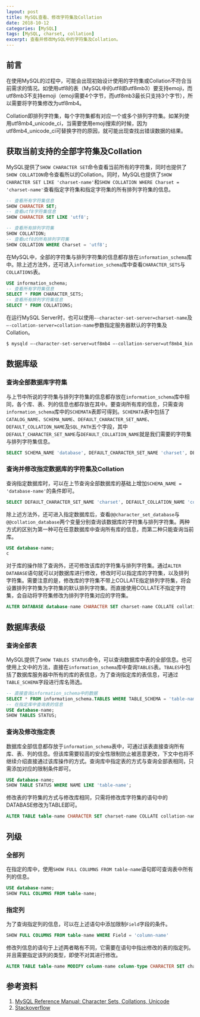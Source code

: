 ```yaml
---
layout: post
title: MySQL查看、修改字符集及Collation
date: 2018-10-12
categories: [MySQL]
tags: [MySQL, charset, collation]
excerpt: 查看并修改MySQL中的字符集及Collation。
---
```


## 前言

在使用MySQL的过程中，可能会出现初始设计使用的字符集或Collation不符合当前需求的情况。如使用utf8的表（MySQL中的utf8即utf8mb3）要支持emoji，而utf8mb3不支持emoji（emoji需要4个字节，而utf8mb3最长只支持3个字节），所以需要将字符集修改为utf8mb4。

Collation即排列字符集，每个字符集都有对应一个或多个排列字符集。如某列使用utf8mb4_unicode_ci，当需要使用emoji搜索的时候，因为utf8mb4_unicode_ci可替换字符的原因，就可能出现查找出错误数据的结果。

## 获取当前支持的全部字符集及Collation

MySQL提供了`SHOW CHARACTER SET`命令查看当前所有的字符集，同时也提供了`SHOW COLLATION`命令查看所以的Collation。同时，MySQL也提供了`SHOW CHARACTER SET LIKE 'charset-name'`和`SHOW COLLATION WHERE Charset = 'charset-name'`查看指定字符集和指定字符集的所有排列字符集的信息。

```sql
-- 查看所有字符集信息
SHOW CHARACTER SET;
-- 查看utf8字符集信息
SHOW CHARACTER SET LIKE 'utf8';

-- 查看所有排列字符集
SHOW COLLATION;
-- 查看utf8的所有排列字符集
SHOW COLLATION WHERE Charset = 'utf8';
```

在MySQL中，全部的字符集与排列字符集的信息都存放在`information_schema`库中。除上述方法外，还可进入`information_schema`库中查看`CHARACTER_SETS`与`COLLATIONS`表。

```sql
USE information_schema;
-- 查看所有字符集信息
SELECT * FROM CHARACTER_SETS;
-- 查看所有排列字符集信息
SELECT * FROM COLLATIONS;
```

在运行MySQL Server时，也可以使用`—-character-set-server=charset-name`及`—-collation-server=collation-name`参数指定服务器默认的字符集及Collation。

```bash
$ mysqld —-character-set-server=utf8mb4 —-collation-server=utf8mb4_bin
```

## 数据库级

### 查询全部数据库字符集

与上节中所说的字符集与排列字符集的信息都存放在`information_schema`库中相同，各个库、表、列的信息也都存放在其中。要查询所有库的信息，只需查询`information_schema`库中的`SCHEMATA`表即可得到。`SCHEMATA`表中包括了`CATALOG_NAME`、`SCHEMA_NAME`、`DEFAULT_CHARACTER_SET_NAME`、`DEFAULT_COLLATION_NAME`及`SQL_PATH`五个字段，其中`DEFAULT_CHARACTER_SET_NAME`与`DEFAULT_COLLATION_NAME`就是我们需要的字符集与排列字符集信息。

```sql
SELECT SCHEMA_NAME 'database', DEFAULT_CHARACTER_SET_NAME 'charset', DEFAULT_COLLATION_NAME 'collation' FROM information_schema.SCHEMATA;
```

### 查询并修改指定数据库的字符集及Collation

查询指定数据库时，可以在上节查询全部数据库的基础上增加`SCHEMA_NAME = 'database-name'`的条件即可。

```sql
SELECT DEFAULT_CHARACTER_SET_NAME 'charset', DEFAULT_COLLATION_NAME 'collation' FROM information_schema.SCHEMATA WHERE SCHEMA_NAME = ‘database-name’;
```

除上述方法外，还可进入指定数据库后，查看`@@character_set_database`与`@@collation_database`两个变量分别查询该数据库的字符集与排列字符集。两种方式的区别为第一种可在任意数据库中查询所有库的信息，而第二种只能查询当前库。

```sql
USE database-name;
c
```

对于库的操作除了查询外，还可修改该库的字符集与排列字符集。通过`ALTER DATABASE`语句就可以对数据库进行修改，修改时可以指定库的字符集，以及排列字符集。需要注意的是，修改库的字符集不带上COLLATE指定排列字符集，将会设置排列字符集为字符集的默认排列字符集。而直接使用COLLATE不指定字符集，会自动将字符集修改为排列字符集对应的字符集。

```sql
ALTER DATABASE database-name CHARACTER SET charset-name COLLATE collation-name;
```

## 数据库表级

### 查询全部表

MySQL提供了`SHOW TABLES STATUS`命令，可以查询数据库中表的全部信息。也可使用上文中的方法，直接在`information_schema`库中查询`TABLES`表。`TBALES`中包括了数据库服务器中所有的库的表信息，为了查询指定库的表信息，可通过`TABLE_SCHEMA`字段进行库名筛选。

```sql
-- 直接查询information_schema中的数据
SELECT * FROM information_schema.TABLES WHERE TABLE_SCHEMA = 'table-name';
-- 在指定库中查询表的信息
USE database-name;
SHOW TABLES STATUS;
```

### 查询及修改指定表

数据库全部信息都存放于`information_schema`表中，可通过该表直接查询所有库、表、列的信息。但该库需要较高的安全性限制防止被恶意更改，下文中也将不继续介绍直接通过该库操作的方式。查询库中指定表的方式与查询全部表相同，只需添加对应的限制条件即可。

```sql
USE database-name;
SHOW TABLE STATUS WHERE NAME LIKE 'table-name';
```

修改表的字符集的方式与修改库相同，只需将修改库字符集的语句中的DATABASE修改为TABLE即可。

```sql
ALTER TABLE table-name CHARACTER SET charset-name COLLATE collation-name;
```

## 列级

### 全部列

在指定的库中，使用`SHOW FULL COLUMNS FROM table-name`语句即可查询表中所有列的信息。

```sql
USE database-name;
SHOW FULL COLUMNS FROM table-name;
```

### 指定列

为了查询指定列的信息，可以在上述语句中添加限制`Field`字段的条件。

```sql
SHOW FULL COLUMNS FROM table-name WHERE Field = 'column-name'
```

修改列信息的语句于上述两者略有不同，它需要在语句中指出修改的表的指定列。并且需要指定该列的类型，即使不对其进行修改。

```sql
ALTER TABLE table-name MODIFY column-name column-type CHARACTER SET charset-name COLLATE collation-name;
```

## 参考资料

1. [MySQL Reference Manual: Character Sets, Collations, Unicode](!https://dev.mysql.com/doc/refman/8.0/en/charset.html)
2. [Stackoverflow](!https://stackoverflow.com/questions/1049728/how-do-i-see-what-character-set-a-mysql-database-table-column-is)